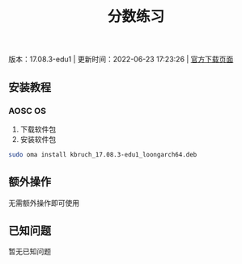 ﻿---
id: 138
title: 分数练习
toc: true
weight: 138
---

版本：17.08.3-edu1 | 更新时间：2022-06-23 17:23:26 | [官方下载页面](http://app.loongapps.cn/#/detail/138)

## 安装教程 

### AOSC OS 

1. 下载软件包
2. 安装软件包

```bash
sudo oma install kbruch_17.08.3-edu1_loongarch64.deb
```

## 额外操作

无需额外操作即可使用

## 已知问题

暂无已知问题

